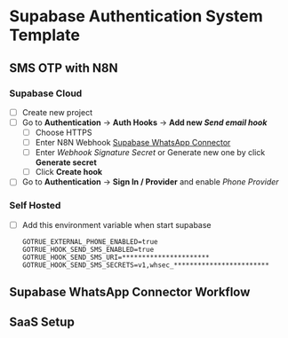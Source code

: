 # Supabase Authentication System Template

## SMS OTP with N8N

### Supabase Cloud

- [ ] Create new project
- [ ] Go to **Authentication** &rarr; **Auth Hooks** &rarr; **Add new _Send email hook_**
  - [ ] Choose HTTPS
  - [ ] Enter N8N Webhook [Supabase WhatsApp Connector](#supabase-whatsapp-connector-workflow)
  - [ ] Enter _Webhook Signature Secret_ or Generate new one by click **Generate secret**
  - [ ] Click **Create hook**
- [ ] Go to **Authentication** &rarr; **Sign In / Provider** and enable _Phone Provider_

### Self Hosted

- [ ] Add this environment variable when start supabase
  ```env
  GOTRUE_EXTERNAL_PHONE_ENABLED=true
  GOTRUE_HOOK_SEND_SMS_ENABLED=true
  GOTRUE_HOOK_SEND_SMS_URI=**********************
  GOTRUE_HOOK_SEND_SMS_SECRETS=v1,whsec_************************
  ```
 
## Supabase WhatsApp Connector Workflow

## SaaS Setup
